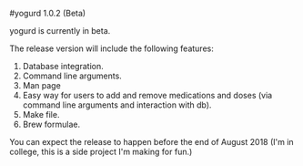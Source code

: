#yogurd 1.0.2 (Beta)


yogurd is currently in beta. 

The release version will include the following features:

1. Database integration.
2. Command line arguments.
3. Man page
4. Easy way for users to add and remove medications and doses (via command line arguments and interaction with db).
5. Make file.
6. Brew formulae. 

You can expect the release to happen before the end of August 2018 (I'm in college, this is a side project I'm making for fun.) 

